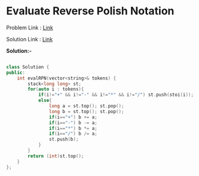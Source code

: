 # Evaluate Reverse Polish Notation 

Problem Link : [Link](https://leetcode.com/problems/evaluate-reverse-polish-notation/)

Solution Link : [Link](https://leetcode.com/problems/evaluate-reverse-polish-notation/submissions/861294097/)

**Solution:-**
```C++

class Solution {
public:
    int evalRPN(vector<string>& tokens) {
        stack<long long> st;
        for(auto i : tokens){
            if(i!="+" && i!="-" && i!="*" && i!="/") st.push(stoi(i));
            else{
                long a = st.top(); st.pop();
                long b = st.top(); st.pop();
                if(i=="+") b += a;
                if(i=="-") b -= a;
                if(i=="*") b *= a;
                if(i=="/") b /= a;
                st.push(b);
            }
        }
        return (int)st.top();
    }
};


```
